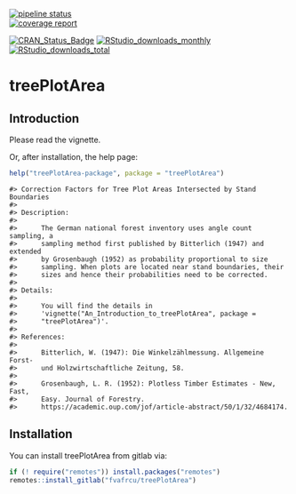 [![pipeline status](https://gitlab.com/fvafrcu/treePlotArea/badges/master/pipeline.svg)](https://gitlab.com/fvafrcu/treePlotArea/-/commits/master)    
[![coverage report](https://gitlab.com/fvafrcu/treePlotArea/badges/master/coverage.svg)](https://gitlab.com/fvafrcu/treePlotArea/-/commits/master)
<!-- 
    [![Build Status](https://travis-ci.org/fvafrcu/treePlotArea?branch=master)](https://travis-ci.org/fvafrcu/treePlotArea)
    [![Coverage Status](https://codecov.io/github/fvafrcu/treePlotArea/coverage.svg?branch=master)](https://codecov.io/github/fvafrcu/treePlotArea?branch=master)
-->
[![CRAN_Status_Badge](https://www.r-pkg.org/badges/version/treePlotArea)](https://cran.r-project.org/package=treePlotArea)
[![RStudio_downloads_monthly](https://cranlogs.r-pkg.org/badges/treePlotArea)](https://cran.r-project.org/package=treePlotArea)
[![RStudio_downloads_total](https://cranlogs.r-pkg.org/badges/grand-total/treePlotArea)](https://cran.r-project.org/package=treePlotArea)

<!-- README.md is generated from README.Rmd. Please edit that file -->



# treePlotArea
## Introduction
Please read the vignette.
<!-- 
[vignette](https://fvafrcu.gitlab.io/treePlotArea/doc/An_Introduction_to_treePlotArea.html).
[vignette](https://CRAN.R-project.org/package=treePlotArea/vignettes/An_Introduction_to_treePlotArea.html).
-->

Or, after installation, the help page:

```r
help("treePlotArea-package", package = "treePlotArea")
```

```
#> Correction Factors for Tree Plot Areas Intersected by Stand Boundaries
#> 
#> Description:
#> 
#>      The German national forest inventory uses angle count sampling, a
#>      sampling method first published by Bitterlich (1947) and extended
#>      by Grosenbaugh (1952) as probability proportional to size
#>      sampling. When plots are located near stand boundaries, their
#>      sizes and hence their probabilities need to be corrected.
#> 
#> Details:
#> 
#>      You will find the details in
#>      'vignette("An_Introduction_to_treePlotArea", package =
#>      "treePlotArea")'.
#> 
#> References:
#> 
#>      Bitterlich, W. (1947): Die Winkelzählmessung. Allgemeine Forst-
#>      und Holzwirtschaftliche Zeitung, 58.
#> 
#>      Grosenbaugh, L. R. (1952): Plotless Timber Estimates - New, Fast,
#>      Easy. Journal of Forestry.
#>      https://academic.oup.com/jof/article-abstract/50/1/32/4684174.
```

## Installation

You can install treePlotArea from gitlab via:


```r
if (! require("remotes")) install.packages("remotes")
remotes::install_gitlab("fvafrcu/treePlotArea")
```



